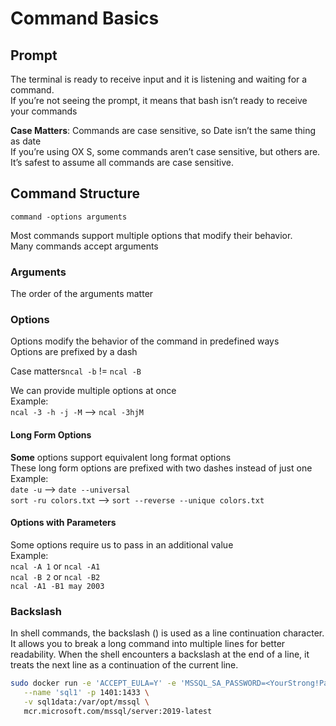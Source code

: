 # Command Basics

## Prompt

The terminal is ready to receive input and it is listening and waiting for a command.  
If you’re not seeing the prompt, it means that bash isn’t ready to receive your commands

**Case Matters**: Commands are case sensitive, so Date isn’t the same thing as date  
If you’re using OX S, some commands aren’t case sensitive, but others are. It’s safest to assume all commands are case sensitive.

## Command Structure

`command -options arguments`

Most commands support multiple options that modify their behavior.  
Many commands accept arguments

### Arguments

The order of the arguments matter

### Options

Options modify the behavior of the command in predefined ways  
Options are prefixed by a dash

Case matters`ncal -b` != `ncal -B`

We can provide multiple options at once  
Example:  
`ncal -3 -h -j -M` --> `ncal -3hjM`

#### Long Form Options

**Some** options support equivalent long format options  
These long form options are prefixed with two dashes instead of just one
Example:  
`date -u` --> `date --universal`  
`sort -ru colors.txt` --> `sort --reverse --unique colors.txt`

#### Options with Parameters

Some options require us to pass in an additional value  
Example:  
`ncal -A 1` or `ncal -A1`  
`ncal -B 2` or `ncal -B2`  
`ncal -A1 -B1 may 2003`

### Backslash

In shell commands, the backslash (\) is used as a line continuation character. It allows you to break a long command into multiple lines for better readability. When the shell encounters a backslash at the end of a line, it treats the next line as a continuation of the current line.

```bash
sudo docker run -e 'ACCEPT_EULA=Y' -e 'MSSQL_SA_PASSWORD=<YourStrong!Passw0rd>' \
   --name 'sql1' -p 1401:1433 \
   -v sql1data:/var/opt/mssql \
   mcr.microsoft.com/mssql/server:2019-latest
```
